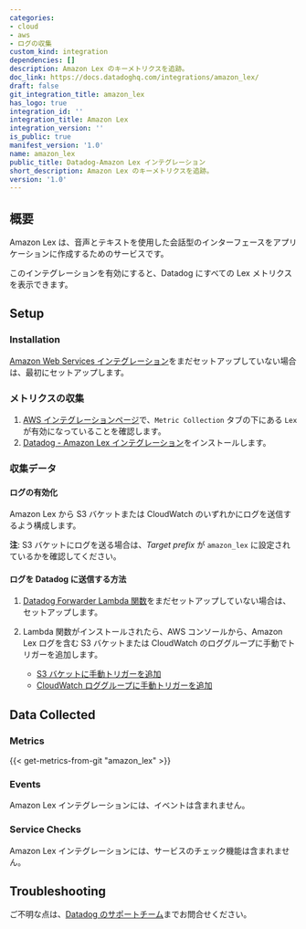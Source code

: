 ```yaml
---
categories:
- cloud
- aws
- ログの収集
custom_kind: integration
dependencies: []
description: Amazon Lex のキーメトリクスを追跡。
doc_link: https://docs.datadoghq.com/integrations/amazon_lex/
draft: false
git_integration_title: amazon_lex
has_logo: true
integration_id: ''
integration_title: Amazon Lex
integration_version: ''
is_public: true
manifest_version: '1.0'
name: amazon_lex
public_title: Datadog-Amazon Lex インテグレーション
short_description: Amazon Lex のキーメトリクスを追跡。
version: '1.0'
---
```


<!--  SOURCED FROM https://github.com/DataDog/dogweb -->
## 概要

Amazon Lex は、音声とテキストを使用した会話型のインターフェースをアプリケーションに作成するためのサービスです。

このインテグレーションを有効にすると、Datadog にすべての Lex メトリクスを表示できます。

## Setup

### Installation

[Amazon Web Services インテグレーション][1]をまだセットアップしていない場合は、最初にセットアップします。

### メトリクスの収集

1. [AWS インテグレーションページ][2]で、`Metric Collection` タブの下にある `Lex` が有効になっていることを確認します。
2. [Datadog - Amazon Lex インテグレーション][3]をインストールします。

### 収集データ

#### ログの有効化

Amazon Lex から S3 バケットまたは CloudWatch のいずれかにログを送信するよう構成します。

**注**: S3 バケットにログを送る場合は、_Target prefix_ が `amazon_lex` に設定されているかを確認してください。

#### ログを Datadog に送信する方法

1. [Datadog Forwarder Lambda 関数][4]をまだセットアップしていない場合は、セットアップします。
2. Lambda 関数がインストールされたら、AWS コンソールから、Amazon Lex ログを含む S3 バケットまたは CloudWatch のロググループに手動でトリガーを追加します。

    - [S3 バケットに手動トリガーを追加][5]
    - [CloudWatch ロググループに手動トリガーを追加][6]

## Data Collected

### Metrics
{{< get-metrics-from-git "amazon_lex" >}}


### Events

Amazon Lex インテグレーションには、イベントは含まれません。

### Service Checks

Amazon Lex インテグレーションには、サービスのチェック機能は含まれません。

## Troubleshooting

ご不明な点は、[Datadog のサポートチーム][8]までお問合せください。

[1]: https://docs.datadoghq.com/ja/integrations/amazon_web_services/
[2]: https://app.datadoghq.com/integrations/amazon-web-services
[3]: https://app.datadoghq.com/integrations/amazon-lex
[4]: https://docs.datadoghq.com/ja/logs/guide/forwarder/
[5]: https://docs.datadoghq.com/ja/integrations/amazon_web_services/?tab=allpermissions#collecting-logs-from-s3-buckets
[6]: https://docs.datadoghq.com/ja/integrations/amazon_web_services/?tab=allpermissions#collecting-logs-from-cloudwatch-log-group
[7]: https://github.com/DataDog/dogweb/blob/prod/integration/amazon_lex/amazon_lex_metadata.csv
[8]: https://docs.datadoghq.com/ja/help/